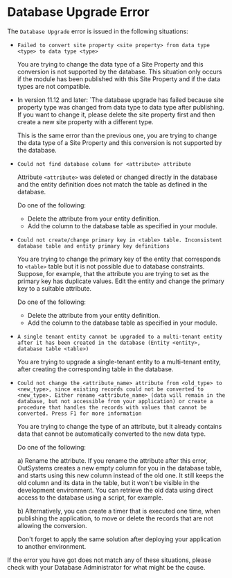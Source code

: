 # Database Upgrade Error

The `Database Upgrade` error is issued in the following situations:

* `Failed to convert site property <site property> from data type <type> to data type <type>`
  
    You are trying to change the data type of a Site Property and this conversion is not supported by the database. This situation only occurs if the module has been published with this Site Property and if the data types are not compatible.

* In version 11.12 and later: `The database upgrade has failed because site property <site property> type was changed from data type <type> to data type <type> after publishing. If you want to change it, please delete the site property <site property> first and then create a new site property with a different type.

    This is the same error than the previous one, you are trying to change the data type of a Site Property and this conversion is not supported by the database.

* `Could not find database column for <attribute> attribute`
  
    Attribute `<attribute>` was deleted or changed directly in the database and the entity definition does not match the table as defined in the database.
  
    Do one of the following:
    
    * Delete the attribute from your entity definition.
    * Add the column to the database table as specified in your module.

* `Could not create/change primary key in <table> table. Inconsistent database table and entity primary key definitions`
  
     You are trying to change the primary key of the entity that corresponds to `<table>` table but it is not possible due to database constraints. Suppose, for example, that the attribute you are trying to set as the primary key has duplicate values. Edit the entity and change the primary key to a suitable attribute.

    Do one of the following:

    * Delete the attribute from your entity definition.
    * Add the column to the database table as specified in your module.

* `A single tenant entity cannot be upgraded to a multi-tenant entity after it has been created in the database (Entity <entity>, database table <table>)`
  
    You are trying to upgrade a single-tenant entity to a multi-tenant entity, after creating the corresponding table in the database.

* `Could not change the <attribute_name> attribute from <old_type> to <new_type>, since existing records could not be converted to <new_type>. Either rename <attribute_name> (data will remain in the database, but not accessible from your application) or create a procedure that handles the records with values that cannot be converted. Press F1 for more information`
  
    You are trying to change the type of an attribute, but it already contains data that cannot be automatically converted to the new data type.

    Do one of the following:

    a) Rename the attribute. If you rename the attribute after this error,  OutSystems creates a new empty column for you in the database table, and starts using this new column instead of the old one. It still keeps the old column and its data in the table, but it won't be visible in the development environment. You can retrieve the old data using direct access to the database using a script, for example.

    b) Alternatively, you can create a timer that is executed one time, when publishing the application, to move or delete the records that are not allowing the conversion.

    Don't forget to apply the same solution after deploying your application to another environment.

If the error you have got does not match any of these situations, please check with your Database Administrator for what might be the cause.
